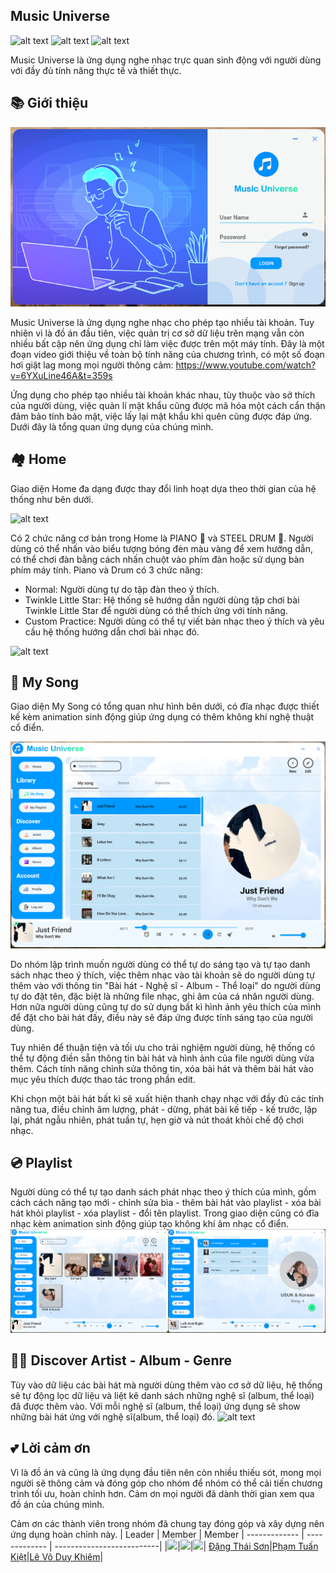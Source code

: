 
## Music Universe 
![alt text](https://img.shields.io/badge/Visual_Studio-5C2D91?style=for-the-badge&logo=visual%20studio&logoColor=white)
![alt text](https://img.shields.io/badge/C%23-239120?style=for-the-badge&logo=c-sharp&logoColor=white)
![alt text](https://img.shields.io/badge/Microsoft_SQL_Server-CC2927?style=for-the-badge&logo=microsoft-sql-server&logoColor=white)

Music Universe là ứng dụng nghe nhạc trực quan sinh động với người dùng với đầy đủ tính năng thực tế và thiết thực.

## 📚 Giới thiệu
![alt text](https://github.com/SonDangUIT1111/MusicMediaPlayer/blob/main/AppView1.png?raw=true)

Music Universe là ứng dụng nghe nhạc cho phép tạo nhiều tài khoản. Tuy nhiên vì là đồ án đầu tiên, việc quản trị cơ sở dữ liệu trên mạng vẫn còn nhiều bất cập nên ứng dụng chỉ làm việc được trên một máy tính. 
Đây là một đoạn video giới thiệu về toàn bộ tính năng của chương trình, có một số đoạn hơi giật lag mong mọi người thông cảm:
https://www.youtube.com/watch?v=6YXuLine46A&t=359s

Ứng dụng cho phép tạo nhiều tài khoản khác nhau, tùy thuộc vào sở thích của người dùng, việc quản lí mật khẩu cũng được mã hóa một cách cẩn thận đảm bảo tính bảo mật, việc lấy lại mật khẩu khi quên cũng được đáp ứng. Dưới đây là tổng quan ứng dụng của chúng mình.

## 🏘️ Home

Giao diện Home đa dạng được thay đổi linh hoạt dựa theo thời gian của hệ thống như bên dưới.

![alt text](https://github.com/SonDangUIT1111/MusicMediaPlayer/blob/main/AppView2.png?raw=true)

Có 2 chức năng cơ bản trong Home là PIANO 🎹 và STEEL DRUM 🥁. Người dùng có thể nhấn vào biểu tượng bóng đèn màu vàng để xem hướng dẫn, có thể chơi đàn bằng cách nhấn chuột vào phím đàn hoặc sử dụng bàn phím máy tính. Piano và Drum có 3 chức năng:
   + Normal: Người dùng tự do tập đàn theo ý thích.
   + Twinkle Little Star: Hệ thống sẽ hướng dẫn người dùng tập chơi bài Twinkle Little Star để người dùng có thể thích ứng với tính năng.
   + Custom Practice: Người dùng có thể tự viết bản nhạc theo ý thích và yêu cầu hệ thống hướng dẫn chơi bài nhạc đó.

![alt text](https://github.com/SonDangUIT1111/MusicMediaPlayer/blob/main/AppView3.png?raw=true)


## 🎼 My Song

Giao diện My Song có tổng quan như hình bên dưới, có đĩa nhạc được thiết kế kèm animation sinh động giúp ứng dụng có thêm không khí nghệ thuật cổ điển.

![alt text](https://github.com/SonDangUIT1111/MusicMediaPlayer/blob/main/AppView4.png?raw=true)

Do nhóm lập trình muốn người dùng có thể tự do sáng tạo và tự tạo danh sách nhạc theo ý thích, việc thêm nhạc vào tài khoản sẽ do người dùng tự thêm vào với thông tin "Bài hát - Nghệ sĩ - Album - Thể loại" do người dùng tự do đặt tên, đặc biệt là những file nhạc, ghi âm của cá nhân người dùng. Hơn nữa người dùng cũng tự do sử dụng bất kì hình ảnh yêu thích của mình để đặt cho bài hát đấy, điều này sẽ đáp ứng được tính sáng tạo của người dùng. 

Tuy nhiên để thuận tiện và tối ưu cho trải nghiệm người dùng, hệ thống có thể tự động điền sẵn thông tin bài hát và hình ảnh của file người dùng vừa thêm. Cách tính năng chỉnh sửa thông tin, xóa bài hát và thêm bài hát vào mục yêu thích được thao tác trong phần edit.

Khi chọn một bài hát bất kì sẽ xuất hiện thanh chạy nhạc với đầy đủ các tính năng tua, điều chỉnh âm lượng, phát - dừng, phát bài kế tiếp - kế trước, lặp lại, phát ngẫu nhiên, phát tuần tự, hẹn giờ và nút thoát khỏi chế độ chơi nhạc.

## 💿 Playlist
Người dùng có thể tự tạo danh sách phát nhạc theo ý thích của mình, gồm cách cách năng tạo mới - chỉnh sửa bìa - thêm bài hát vào playlist - xóa bài hát khỏi playlist - xóa playlist - đổi tên playlist. Trong giao diện cũng có đĩa nhạc kèm animation sinh động giúp tạo không khí âm nhạc cổ điển.
![alt text](https://github.com/SonDangUIT1111/MusicMediaPlayer/blob/main/AppView5.png?raw=true)

## 🧑‍🎨 Discover Artist - Album - Genre
Tùy vào dữ liệu các bài hát mà người dùng thêm vào cơ sở dữ liệu, hệ thống sẽ tự động lọc dữ liệu và liệt kê danh sách những nghệ sĩ (album, thể loại) đã được thêm vào. Với mỗi nghệ sĩ (album, thể loại) ứng dụng sẽ show những bài hát ứng với nghệ sĩ(album, thể loại) đó.
![alt text](https://github.com/SonDangUIT1111/MusicMediaPlayer/blob/main/AppView6.png?raw=true)

## 💕 Lời cảm ơn
Vì là đồ án và cũng là ứng dụng đầu tiên nên còn nhiều thiếu sót, mong mọi người sẽ thông cảm và đóng góp cho nhóm để nhóm có thể cải tiến chương trình tối ưu, hoàn chỉnh hơn. Cảm ơn mọi người đã dành thời gian xem qua đồ án của chúng mình.

Cảm ơn các thành viên trong nhóm đã chung tay đóng góp và xây dựng nên ứng dụng hoàn chỉnh này. 
|  Leader  |  Member | Member 
| ------------- | ------------- | --------------------------|
|[![](https://avatars.githubusercontent.com/u/116157535?size=160)](https://github.com/SonDangUIT1111)|[![](https://avatars.githubusercontent.com/u/103875393?size=160)](https://github.com/phamtuankietuit)|[![](https://avatars.githubusercontent.com/u/100778307?size=160)](https://github.com/DKhiem017)|
[Đặng Thái Sơn](https://github.com/SonDangUIT1111)|[Phạm Tuấn Kiệt](https://github.com/phamtuankietuit)|[Lê Võ Duy Khiêm](https://github.com/DKhiem017)|
